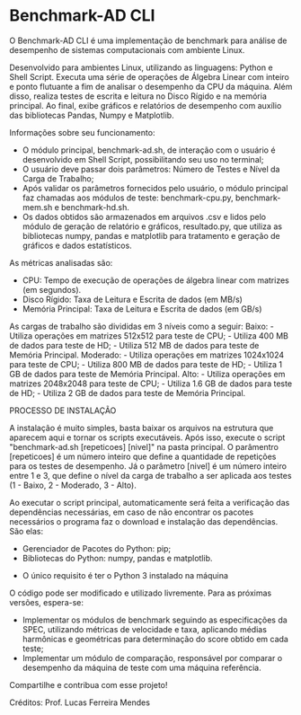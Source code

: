# Benchmark-AD CLI

O Benchmark-AD CLI é uma implementação de benchmark para análise de desempenho de sistemas computacionais com ambiente Linux. 

Desenvolvido para ambientes Linux, utilizando as linguagens: Python e Shell Script.
Executa uma série de operações de Álgebra Linear com inteiro e ponto flutuante a fim de analisar o desempenho da CPU da máquina. 
Além disso, realiza testes de escrita e leitura no Disco Rígido e na memória principal. 
Ao final, exibe gráficos e relatórios de desempenho com auxílio das bibliotecas Pandas, Numpy e Matplotlib.

Informações sobre seu funcionamento:
  - O módulo principal, benchmark-ad.sh, de interação com o usuário é desenvolvido em Shell Script, possibilitando seu uso no terminal;
  - O usuário deve passar dois parâmetros: Número de Testes e Nível da Carga de Trabalho;
  - Após validar os parâmetros fornecidos pelo usuário, o módulo principal faz chamadas aos módulos de teste: benchmark-cpu.py, benchmark-mem.sh e benchmark-hd.sh.
  - Os dados obtidos são armazenados em arquivos .csv e lidos pelo módulo de geração de relatório e gráficos, resultado.py, que utiliza as bibliotecas numpy, pandas e matplotlib para tratamento e geração de gráficos e dados estatísticos.

As métricas analisadas são: 
  - CPU: Tempo de execução de operações de álgebra linear com matrizes (em segundos).
  - Disco Rígido: Taxa de Leitura e Escrita de dados (em MB/s)
  - Memória Principal: Taxa de Leitura e Escrita de dados (em GB/s)

As cargas de trabalho são divididas em 3 níveis como a seguir: 
  Baixo:
    - Utiliza operações em matrizes 512x512 para teste de CPU;
    - Utiliza 400 MB de dados para teste de HD;
    - Utiliza 512 MB de dados para teste de Memória Principal.
  Moderado:
    - Utiliza operações em matrizes 1024x1024 para teste de CPU;
    - Utiliza 800 MB de dados para teste de HD;
    - Utiliza 1 GB de dados para teste de Memória Principal.
  Alto:
    - Utiliza operações em matrizes 2048x2048 para teste de CPU;
    - Utiliza 1.6 GB de dados para teste de HD;
    - Utiliza 2 GB de dados para teste de Memória Principal.


PROCESSO DE INSTALAÇÃO

A instalação é muito simples, basta baixar os arquivos na estrutura que aparecem aqui e tornar os scripts executáveis. Após isso, execute o script "benchmark-ad.sh [repeticoes] [nivel]" na pasta principal. O parâmentro [repeticoes] é um número inteiro que define a quantidade de repetições para os testes de desempenho. Já o parâmetro [nivel] é um número inteiro entre 1 e 3, que define o nível da carga de trabalho a ser aplicada aos testes (1 - Baixo, 2 - Moderado, 3 - Alto).
  
Ao executar o script principal, automaticamente será feita a verificação das dependências necessárias, em caso de não encontrar os pacotes necessários o programa faz o download e instalação das dependências. São elas:

  - Gerenciador de Pacotes do Python: pip;
  - Bibliotecas do Python: numpy, pandas e matplotlib.

* O único requisito é ter o Python 3 instalado na máquina



O código pode ser modificado e utilizado livremente.
Para as próximas versões, espera-se:
  - Implementar os módulos de benchmark seguindo as especificações da SPEC, utilizando métricas de velocidade e taxa, aplicando médias harmônicas e geométricas para determinação do score obtido em cada teste;
  - Implementar um módulo de comparação, responsável por comparar o desempenho da máquina de teste com uma máquina referência.

Compartilhe e contribua com esse projeto!

Créditos: Prof. Lucas Ferreira Mendes
